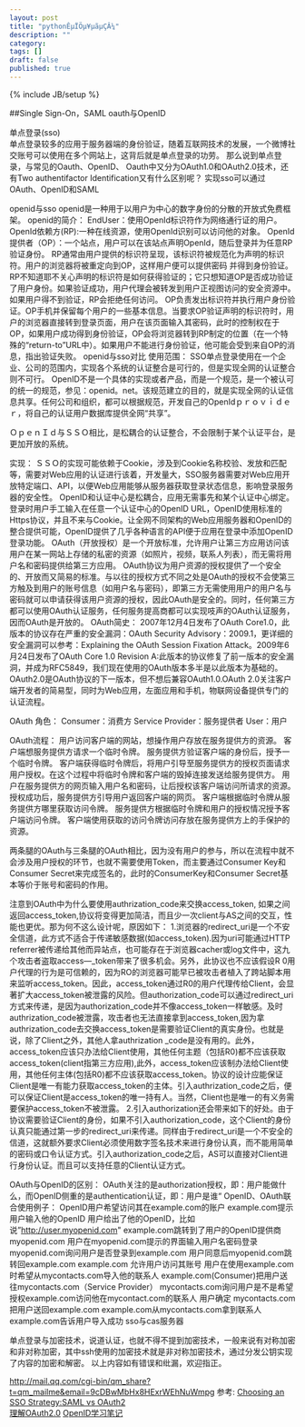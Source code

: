 ```yaml
---
layout: post
title: "pythonÊµÏÖµ¥µãµÇÂ¼"
description: ""
category: 
tags: []
draft: false
published: true
---
```

{% include JB/setup %}  

##Single Sign-On，SAML oauth与OpenID

单点登录(sso)  
单点登录较多的应用于服务器端的身份验证，随着互联网技术的发展，一个微博社交账号可以使用在多个网站上，这背后就是单点登录的功劳。
那么说到单点登录，与常见的Oauth、OpenID、
Oauth中又分为OAuth1.0和OAuth2.0技术，还有Two authentifactor Identification又有什么区别呢？
实现sso可以通过OAuth、OpenID和SAML

openid与sso
openid是一种用于以用户为中心的数字身份的分散的开放式免费框架。
openid的简介：
EndUser：使用OpenId标识符作为网络通行证的用户。
OpenId依赖方(RP):一种在线资源，使用OpenId识别可以访问他的对象。
OpenId提供者（OP）：一个站点，用户可以在该站点声明OpenId，随后登录并为任意RP验证身份。
RP通常由用户提供的标识符呈现，该标识符被规范化为声明的标识符。用户的浏览器将被重定向到OP，这样用户便可以提供密码 并得到身份验证。RP不知道耶不关心声明的标识符是如何获得验证的；它只想知道OP是否成功验证了用户身份。如果验证成功，用户代理会被转发到用户正视图访问的安全资源中。如果用户得不到验证，RP会拒绝任何访问。
OP负责发出标识符并执行用户身份验证。OP手机并保留每个用户的一些基本信息。当要求OP验证声明的标识符时，用户的浏览器直接转到登录页面，用户在该页面输入其密码，此时的控制权在于OP，如果用户成功得到身份验证，OP会将浏览器转到RP制定的位置（在一个特殊的“return-to”URL中）。如果用户不能进行身份验证，他可能会受到来自OP的消息，指出验证失败。
openid与sso对比
使用范围：
SSO单点登录使用在一个企业、公司的范围内，实现各个系统的认证整合是可行的，但是实现全网的认证整合则不可行。
OpenID不是一个具体的实现或者产品，而是一个规范，是一个被认可的统一的规范，参见：openid。net。该规范建立的目的，就是实现全网的认证信息共享。任何公司和组织，都可以根据规范，开发自己的OpenIdｐｒｏｖｉｄｅｒ，将自己的认证用户数据库提供全网“共享”。

ＯｐｅｎＩｄ与ＳＳＯ相比，是松耦合的认证整合，不会限制于某个认证平台，是更加开放的系统。

实现：
ＳＳＯ的实现可能依赖于Cookie，涉及到Cookie名称校验、发放和匹配等，需要对Web应用的认证进行该着，开发量大，SSO服务器需要对Web应用开放特定端口、API，以便Web应用能够从服务器获取登录状态信息，影响登录服务器的安全性。
OpenID和认证中心是松耦合，应用无需事先和某个认证中心绑定。登录时用户手工输入在任意一个认证中心的OpenID URL，OpenID使用标准的Https协议，并且不来与Cookie。让全网不同架构的Web应用服务器和OpenID的整合提供可能，OpenID提供了几乎各种语言的API便于应用在登录中添加OpenID登录功能。
OAuth（开放授权）是一个开放标准，允许用户让第三方应用访问该用户在某一网站上存储的私密的资源（如照片，视频，联系人列表），而无需将用户名和密码提供给第三方应用。
OAuth协议为用户资源的授权提供了一个安全的、开放而又简易的标准。与以往的授权方式不同之处是OAuth的授权不会使第三方触及到用户的账号信息（如用户名与密码），即第三方无需使用用户的用户名与密码就可以申请获得该用户资源的授权，因此OAuth是安全的。同时，任何第三方都可以使用OAuth认证服务，任何服务提高商都可以实现吱声的OAuth认证服务，因而OAuth是开放的。
OAuth简史：
2007年12月4日发布了OAuth Core1.0，此版本的协议存在严重的安全漏洞：OAuth Security Advisory：2009.1，更详细的安全漏洞可以参考：Explaining the OAuth Session Fixation Attack。2009年6月24日发布了OAuth Core 1.0 Revision A:此版本的协议修复了前一版本的安全漏洞，并成为RFC5849，我们现在使用的OAuth版本多半是以此版本为基础的。
OAuth2.0是OAuth协议的下一版本，但不想后兼容OAuth1.0.OAuth 2.0关注客户端开发者的简易型，同时为Web应用，左面应用和手机，物联网设备提供专门的认证流程。

OAuth 角色：
Consumer：消费方
Service Provider：服务提供者
User：用户


OAuth流程：
用户访问客户端的网站，想操作用户存放在服务提供方的资源。
客户端想服务提供方请求一个临时令牌。
服务提供方验证客户端的身份后，授予一个临时令牌。
客户端获得临时令牌后，将用户引导至服务提供方的授权页面请求用户授权。在这个过程中将临时令牌和客户端的毁掉连接发送给服务提供方。
用户在服务提供方的网页输入用户名和密码，让后授权该客户端访问所请求的资源。
授权成功后，服务提供方引导用户返回客户端的网页。
客户端根据临时令牌从服务提供方哪里获取访问令牌。
服务提供方根据临时令牌和用户的授权情况授予客户端访问令牌。
客户端使用获取的访问令牌访问存放在服务提供方上的手保护的资源。


两条腿的OAuth与三条腿的OAuth相比，因为没有用户的参与，所以在流程中就不会涉及用户授权的环节，也就不需要使用Token，而主要通过Consumer Key和Consumer Secret来完成签名的，此时的ConsumerKey和Consumer Secret基本等价于账号和密码的作用。

注意到OAuth中为什么要使用authrization_code来交换access_token,
如果之间返回access_token,协议将变得更加简洁，而且少一次client与AS之间的交互，性能也更优。那为何不这么设计呢，原因如下：
1.浏览器的redirect_uri是一个不安全信道，此方式不适合于传递敏感数据(如access_token).因为uri可能通过HTTP referrer被传递给其他而异站点，也可能存在于浏览器cacher或log文件中，这九个攻击者盗取access—_token带来了很多机会。另外，此协议也不应该假设R
0用户代理的行为是可信赖的，因为RO的浏览器可能早已被攻击者植入了跨站脚本用来监听access_token。因此，access_token通过R0的用户代理传给Client，会显著扩大access_token被泄露的风险。但authorization_code可以通过redirect_uri方式来传递，是因为authorization_code并不像access_token一样敏感。及时authrization_code被泄露，攻击者也无法直接拿到access_token,因为拿authrization_code去交换access_token是需要验证Client的真实身份。也就是说，除了Client之外，其他人拿authrization _code是没有用的。此外，access_token应该只办法给Client使用，其他任何主题（包括R0)都不应该获取access_token(client指第三方应用),此外，access_token应该制办法给Client使用，其他任何主体(包括R0)都不应该获取access_token。协议的设计应能保证Client是唯一有能力获取access_token的主体。引入authrization_code之后，便可以保证Client是access_token的唯一持有人。当然，Client也是唯一的有义务需要保护access_token不被泄露。
2.引入authorization还会带来如下的好处。由于协议需要验证Client的身份，如果不引入authorization_code，这个Client的身份认真只能通过第一步的redirect_uri来传递。同样由于redirect_uri是一个不安全的信道，这就额外要求Client必须使用数字签名技术来进行身份认真，而不能用简单的密码或口令认证方式。引入authorization_code之后，AS可以直接对Client进行身份认证。而且可以支持任意的Client认证方式。

OAuth与OpenID的区别：
OAuth关注的是authorization授权，即：用户能做什么，而OpenID侧重的是authentication认证，即：用户是谁“
OpenID、OAuth联合使用例子：
OpenID用户希望访问其在example.com的账户
example.com提示用户输入他的OpenID
用户给出了他的OpenID，比如说”http://user.myopenid.com"
example.com跳转到了用户的OpenID提供商myopenid.com
用户在myopenid.com提示的界面输入用户名密码登录
myopenid.com询问用户是否登录到example.com
用户同意后myopenid.com跳转回example.com
example.com 允许用户访问其账号
用户在使用example.com时希望从mycontacts.com导入他的联系人
example.com(Consumer)把用户送往mycontacts.com（Service Provider）
mycontacts.com询问用户是不是希望授权example.com访问他在mycontact.com的联系人
用户确定
mycontacts.com把用户送回example.com
example.com从mycontacts.com拿到联系人
example.com告诉用户导入成功
sso与cas服务器

单点登录与加密技术，说道认证，也就不得不提到加密技术，一般来说有对称加密和非对称加密，其中ssh使用的加密技术就是非对称加密技术，通过分发公钥实现了内容的加密和解密。
以上内容如有错误和纰漏，欢迎指正。

http://mail.qq.com/cgi-bin/qm_share?t=qm_mailme&email=9cDBwMbHx8HExrWEhNuWmpg
参考:
[Choosing an SSO Strategy:SAML vs OAuth2](http://www.mutuallyhuman.com/blog/2013/05/09/choosing-an-sso-strategy-saml-vs-oauth2/)  
[理解OAuth2.0](http://www.ruanyifeng.com/blog/2014/05/oauth_2_0.html)
[OpenID学习笔记](http://www.biaodianfu.com/learn-openid.html)
